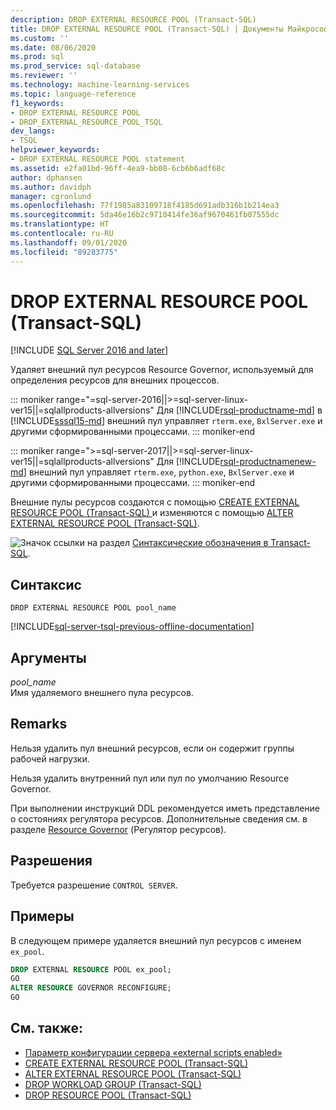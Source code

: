 ```yaml
---
description: DROP EXTERNAL RESOURCE POOL (Transact-SQL)
title: DROP EXTERNAL RESOURCE POOL (Transact-SQL) | Документы Майкрософт
ms.custom: ''
ms.date: 08/06/2020
ms.prod: sql
ms.prod_service: sql-database
ms.reviewer: ''
ms.technology: machine-learning-services
ms.topic: language-reference
f1_keywords:
- DROP EXTERNAL RESOURCE POOL
- DROP_EXTERNAL_RESOURCE_POOL_TSQL
dev_langs:
- TSQL
helpviewer_keywords:
- DROP EXTERNAL RESOURCE POOL statement
ms.assetid: e2fa01bd-96ff-4ea9-bb08-6cb6b6adf68c
author: dphansen
ms.author: davidph
manager: cgronlund
ms.openlocfilehash: 77f1985a83109718f4185d691adb316b1b214ea3
ms.sourcegitcommit: 5da46e16b2c9710414fe36af9670461fb07555dc
ms.translationtype: HT
ms.contentlocale: ru-RU
ms.lasthandoff: 09/01/2020
ms.locfileid: "89283775"
---
```

# <a name="drop-external-resource-pool-transact-sql"></a>DROP EXTERNAL RESOURCE POOL (Transact-SQL)
[!INCLUDE [SQL Server 2016 and later](../../includes/applies-to-version/sqlserver2016.md)]

Удаляет внешний пул ресурсов Resource Governor, используемый для определения ресурсов для внешних процессов. 

::: moniker range="=sql-server-2016||>=sql-server-linux-ver15||=sqlallproducts-allversions"
Для [!INCLUDE[rsql-productname-md](../../includes/rsql-productname-md.md)] в [!INCLUDE[sssql15-md](../../includes/sssql15-md.md)] внешний пул управляет `rterm.exe`, `BxlServer.exe` и другими сформированными процессами.
::: moniker-end

::: moniker range=">=sql-server-2017||>=sql-server-linux-ver15||=sqlallproducts-allversions"
Для [!INCLUDE[rsql-productnamenew-md](../../includes/rsql-productnamenew-md.md)] внешний пул управляет `rterm.exe`, `python.exe`, `BxlServer.exe` и другими сформированными процессами.
::: moniker-end

Внешние пулы ресурсов создаются с помощью [CREATE EXTERNAL RESOURCE POOL (Transact-SQL) ](../../t-sql/statements/create-external-resource-pool-transact-sql.md) и изменяются с помощью [ALTER EXTERNAL RESOURCE POOL (Transact-SQL)](../../t-sql/statements/alter-external-resource-pool-transact-sql.md).  
  
![Значок ссылки на раздел](../../database-engine/configure-windows/media/topic-link.gif "Значок ссылки на раздел") [Синтаксические обозначения в Transact-SQL](../../t-sql/language-elements/transact-sql-syntax-conventions-transact-sql.md).  
  
## <a name="syntax"></a>Синтаксис  
  
```
DROP EXTERNAL RESOURCE POOL pool_name  
```  
  
[!INCLUDE[sql-server-tsql-previous-offline-documentation](../../includes/sql-server-tsql-previous-offline-documentation.md)]

## <a name="arguments"></a>Аргументы

*pool_name*  
Имя удаляемого внешнего пула ресурсов.  
  
## <a name="remarks"></a>Remarks

Нельзя удалить пул внешний ресурсов, если он содержит группы рабочей нагрузки.  

Нельзя удалить внутренний пул или пул по умолчанию Resource Governor.  

При выполнении инструкций DDL рекомендуется иметь представление о состояниях регулятора ресурсов. Дополнительные сведения см. в разделе [Resource Governor](../../relational-databases/resource-governor/resource-governor.md) (Регулятор ресурсов).  

## <a name="permissions"></a>Разрешения

Требуется разрешение `CONTROL SERVER`.  

## <a name="examples"></a>Примеры

В следующем примере удаляется внешний пул ресурсов с именем `ex_pool`.  

```sql
DROP EXTERNAL RESOURCE POOL ex_pool;  
GO  
ALTER RESOURCE GOVERNOR RECONFIGURE;  
GO  
```  

## <a name="see-also"></a>См. также:

+ [Параметр конфигурации сервера «external scripts enabled»](../../database-engine/configure-windows/external-scripts-enabled-server-configuration-option.md)
+ [CREATE EXTERNAL RESOURCE POOL (Transact-SQL)](../../t-sql/statements/create-external-resource-pool-transact-sql.md)
+ [ALTER EXTERNAL RESOURCE POOL (Transact-SQL)](../../t-sql/statements/alter-external-resource-pool-transact-sql.md)
+ [DROP WORKLOAD GROUP (Transact-SQL)](../../t-sql/statements/drop-workload-group-transact-sql.md)
+ [DROP RESOURCE POOL (Transact-SQL)](../../t-sql/statements/drop-resource-pool-transact-sql.md)
